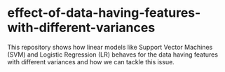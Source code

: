 # effect-of-data-having-features-with-different-variances
This repository shows how linear models like Support Vector Machines (SVM) and Logistic Regression (LR) behaves for the data having features with different variances and how we can tackle this issue. 
